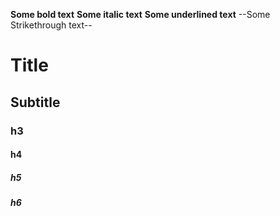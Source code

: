 **Some bold text**
**Some italic text**
__Some underlined text__
--Some Strikethrough text--

# Title
## Subtitle
### h3
#### h4
##### h5
##### h6
